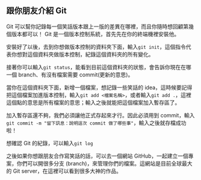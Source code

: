 ## 跟你朋友介紹 Git

Git 可以幫你記錄每一個笑話版本跟上一版的差異在哪裡，而且你隨時想回顧第幾個版本都可以！
Git 是一個版本控制系統，首先先在你的終端機裡安裝他。

安裝好了以後，去到你想做版本控制的資料夾下面，輸入`git init`，這個指令代表你想對這個資料夾做版本控制，紀錄這個資料夾的所有變化。

接著你可以輸入`git status`，能看到目前這個資料夾的狀態，會告訴你現在在哪一個 branch、有沒有檔案需要 commit(更新的意思)。

當你在這個資料夾下面，新增一個檔案，想記錄一些笑話的 idea，這時候要記得把這個檔案加進版本控制，輸入`git add <檔案名稱>`，或者輸入`git add .`，這裡這個點的意思是所有檔案的意思；輸入之後就能把這個檔案加入暫存區了。

加入暫存區還不夠，我們必須讓他正式存起來才行。因此必須用到 commit，輸入`git commit -m "留下訊息：說明這次 commit 做了哪些事"`，輸入之後就存檔成功啦！

想確認 Git 的紀錄，可以輸入`git log`

之後如果你想跟朋友合作寫笑話的話，可以去一個網站 GitHub，一起建立一個專案，你們可以開很多分支 (branch)，來管理你們的檔案。這網站是目前全球最大的 Git server，在這裡可以看到很多大神的作品。
